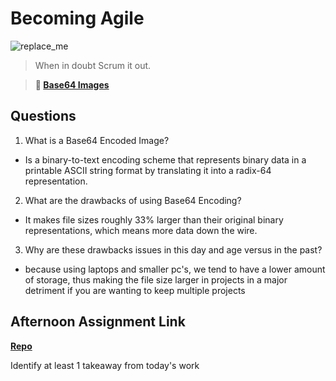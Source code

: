 # Becoming Agile

![replace_me](https://codeworks.blob.core.windows.net/public/assets/img/illustrations/placeholder.svg)

> When in doubt Scrum it out.

> **📖 [Base64 Images](https://codeworksacademy.com/fs-student-guide/resources/wk8-9/06-Base64)**

## Questions

1. What is a Base64 Encoded Image?

- Is a binary-to-text encoding scheme that represents binary data in a printable ASCII string format by translating it into a radix-64 representation.

2. What are the drawbacks of using Base64 Encoding?

- It makes file sizes roughly 33% larger than their original binary representations, which means more data down the wire.

3. Why are these drawbacks issues in this day and age versus in the past?

- because using laptops and smaller pc's, we tend to have a lower amount of storage, thus making the file size larger in projects in a major detriment if you are wanting to keep multiple projects

## Afternoon Assignment Link

**[Repo](https://github.com/Thomas-Daily/<ASSIGNMENT_REPO>)**

Identify at least 1 takeaway from today's work
